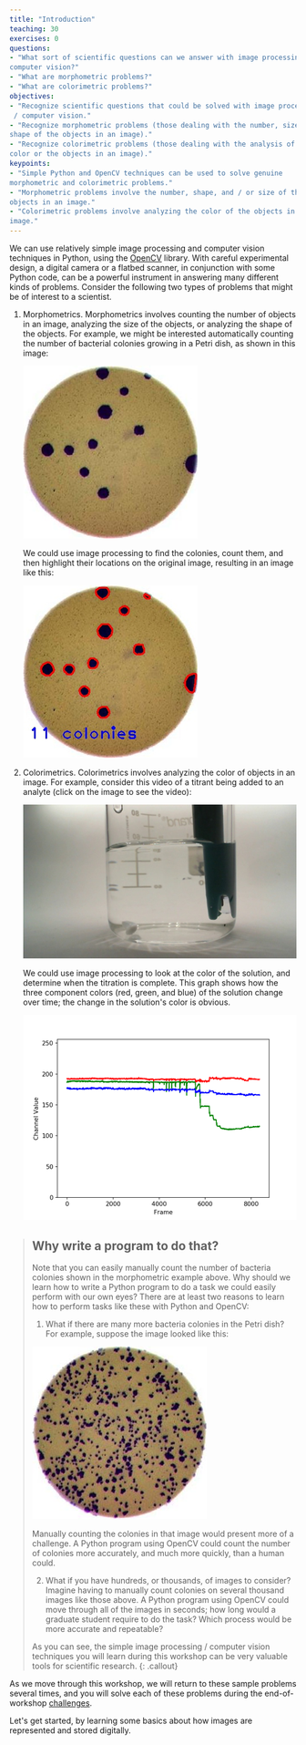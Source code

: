 ```yaml
---
title: "Introduction"
teaching: 30
exercises: 0
questions:
- "What sort of scientific questions can we answer with image processing / 
computer vision?"
- "What are morphometric problems?"
- "What are colorimetric problems?"
objectives:
- "Recognize scientific questions that could be solved with image processing
 / computer vision."
- "Recognize morphometric problems (those dealing with the number, size, or
shape of the objects in an image)."
- "Recognize colorimetric problems (those dealing with the analysis of the
color or the objects in an image)."
keypoints:
- "Simple Python and OpenCV techniques can be used to solve genuine 
morphometric and colorimetric problems."
- "Morphometric problems involve the number, shape, and / or size of the 
objects in an image."
- "Colorimetric problems involve analyzing the color of the objects in an 
image."
---
```


We can use relatively simple image processing and computer vision techniques in
Python, using the [OpenCV](https://docs.opencv.org/) library. With careful 
experimental design, a digital camera or a flatbed scanner, in conjunction with
some Python code, can be a powerful instrument in answering many different 
kinds of problems. Consider the following two types of problems that might be 
of interest to a scientist.

1. Morphometrics. Morphometrics involves counting the number of objects in an 
	image, analyzing the size of the objects, or analyzing the shape of the
	objects. For example, we might be interested automatically counting the
	number of bacterial colonies growing in a Petri dish, as shown in this
	image:

	![Bacteria colony](../fig/00-colonies01.jpg)

	We could use image processing to find the colonies, count them, and 
	then highlight their locations on the original image, resulting in an
	image like this:

	![Colonies counted](../fig/00-colony-contours.jpg)

2. Colorimetrics. Colorimetrics involves analyzing the color of objects in an 
	image. For example, consider this video of a titrant being added to an 
	analyte (click on the image to see the video):

	[![Titration video](../fig/00-titration.jpg)](https://youtu.be/NLSY5S8CABk?t=554)

	We could use image processing to look at the color of the solution, and 
	determine when the titration is complete. This graph shows how the three
	component colors (red, green, and blue) of the solution change over time;
	the change in the solution's color is obvious.

	![Titration colors](../fig/00-colorimetric.png)

> ## Why write a program to do that?
> 
> Note that you can easily manually count the number of bacteria colonies shown
> in the morphometric example above. Why should we learn how to write a Python
> program to do a task we could easily perform with our own eyes? There are at
> least two reasons to learn how to perform tasks like these with Python and
> OpenCV:
> 
> 1. What if there are many more bacteria colonies in the Petri dish? For 
> 	example, suppose the image looked like this:
> 
> 	![Bacteria colony](../fig/00-colonies03.jpg)
> 
> 	Manually counting the colonies in that image would present more of a 
> 	challenge. A Python program using OpenCV could count the number of 
> 	colonies more accurately, and much more quickly, than a human could. 
> 
> 2. What if you have hundreds, or thousands, of images to consider? Imagine
> 	having to manually count colonies on several thousand images like 
> 	those above. A Python program using OpenCV could move through all of
> 	the images in seconds; how long would a graduate student require to do
> 	the task? Which process would be more accurate and repeatable? 
> 
> As you can see, the simple image processing / computer vision techniques you 
> will learn during this workshop can be very valuable tools for scientific 
> research. 
{: .callout}

As we move through this workshop, we will return to these sample problems 
several times, and you will solve each of these problems during the 
end-of-workshop [challenges]({{page.root}}/10-challenges/). 

Let's get started, by learning some basics about how images are represented and
stored digitally.
